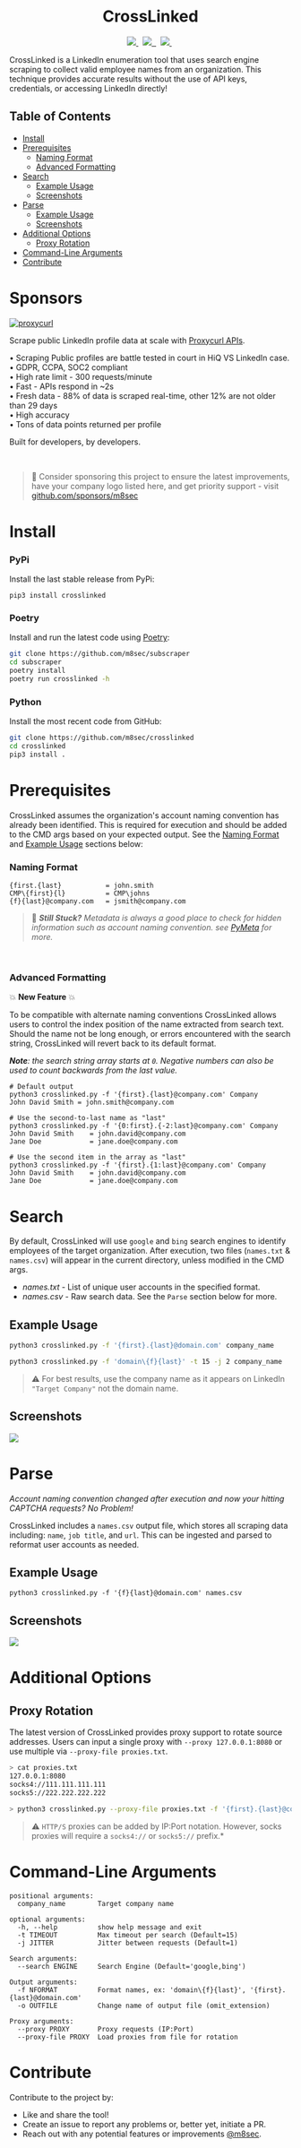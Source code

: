 <div align="center">
    <h1>CrossLinked</h1>
</div>

<p align="center">
    <a href="https://www.twitter.com/m8sec">
        <img src="https://img.shields.io/badge/Twitter-@m8sec-blue?style=plastic&logo=twitter"/>
    </a>&nbsp;
    <a href="/LICENSE">
        <img src="https://img.shields.io/badge/License-GPL%20v3.0-green.svg"/>&nbsp;
    </a>&nbsp;
    <a href="https://github.com/sponsors/m8sec">
        <img src="https://img.shields.io/badge/Sponsor-GitHub-red?style=plastic&logo=github"/>
    </a>&nbsp;
</p>


CrossLinked is a LinkedIn enumeration tool that uses search engine scraping to collect valid employee names from an 
organization. This technique provides accurate results without the use of API keys, credentials, or accessing 
LinkedIn directly!


## Table of Contents
- [Install](#install)
- [Prerequisites](#prerequisites)
    + [Naming Format](#naming-format)
    + [Advanced Formatting](#advanced-formatting)
- [Search](#search)
  * [Example Usage](#example-usage)
  * [Screenshots](#screenshots)
- [Parse](#parse)
  * [Example Usage](#example-usage-1)
  * [Screenshots](#screenshots-1)
- [Additional Options](#additional-options)
  * [Proxy Rotation](#proxy-rotation)
- [Command-Line Arguments](#command-line-arguments)
- [Contribute](#contribute)


# Sponsors
[![proxycurl](https://m8sec.dev/images/sponsors/proxycurl.png)](https://nubela.co/proxycurl/?utm_campaign=influencer_marketing&utm_source=github&utm_medium=social&utm_content=mike_m8sec)

Scrape public LinkedIn profile data at scale with [Proxycurl APIs](https://nubela.co/proxycurl/?utm_campaign=influencer_marketing&utm_source=github&utm_medium=social&utm_content=mike_m8sec).

• Scraping Public profiles are battle tested in court in HiQ VS LinkedIn case.<br/>
• GDPR, CCPA, SOC2 compliant<br/>
• High rate limit - 300 requests/minute<br/>
• Fast - APIs respond in ~2s<br/>
• Fresh data - 88% of data is scraped real-time, other 12% are not older than 29 days<br/>
• High accuracy<br/>
• Tons of data points returned per profile

Built for developers, by developers.

<br>

> 🚩 Consider sponsoring this project to ensure the latest improvements, have your company logo listed here, and get priority support - visit [github.com/sponsors/m8sec](https://github.com/sponsors/m8sec)


# Install
### PyPi
Install the last stable release from PyPi:
```commandline
pip3 install crosslinked
```

### Poetry
Install and run the latest code using [Poetry](https://python-poetry.org/docs/#installing-with-the-official-installer):
```bash
git clone https://github.com/m8sec/subscraper
cd subscraper
poetry install
poetry run crosslinked -h
```

### Python
Install the most recent code from GitHub:
```bash
git clone https://github.com/m8sec/crosslinked
cd crosslinked
pip3 install .
```

# Prerequisites
CrossLinked assumes the organization's account naming convention has already been identified. This is required for execution and should be added to the CMD args based on your expected output. See the [Naming Format](#naming-format) and [Example Usage](#example-usage) sections below:

### Naming Format
```text
{first.{last}           = john.smith
CMP\{first}{l}          = CMP\johns
{f}{last}@company.com   = jsmith@company.com
```

> 🦖 ***Still Stuck?** Metadata is always a good place to check for hidden information such as account naming convention. see [PyMeta](https://github.com/m8sec/pymeta) for more.*
<br>


### Advanced Formatting
:boom: **New Feature** :boom:

To be compatible with alternate naming conventions CrossLinked allows users to control the index position of the name extracted from search text. Should the name not be long enough, or errors encountered with the search string, CrossLinked will revert back to its default format.

***Note**: the search string array starts at `0`. Negative numbers can also be used to count backwards from the last value.*

```
# Default output
python3 crosslinked.py -f '{first}.{last}@company.com' Company
John David Smith = john.smith@company.com

# Use the second-to-last name as "last"
python3 crosslinked.py -f '{0:first}.{-2:last}@company.com' Company
John David Smith    = john.david@company.com
Jane Doe            = jane.doe@company.com

# Use the second item in the array as "last"
python3 crosslinked.py -f '{first}.{1:last}@company.com' Company
John David Smith    = john.david@company.com
Jane Doe            = jane.doe@company.com
```


# Search
By default, CrossLinked will use `google` and `bing` search engines to identify employees of the target organization. After execution, two files (`names.txt` & `names.csv`) will appear in the current directory, unless modified in the CMD args.

* *names.txt* - List of unique user accounts in the specified format.
* *names.csv* - Raw search data. See the `Parse` section below for more.


## Example Usage
```bash
python3 crosslinked.py -f '{first}.{last}@domain.com' company_name
```


```bash
python3 crosslinked.py -f 'domain\{f}{last}' -t 15 -j 2 company_name
```
> ⚠️ For best results, use the company name as it appears on LinkedIn `"Target Company"` not the domain name.


## Screenshots
![](https://user-images.githubusercontent.com/13889819/190488899-0f4bea2d-6c31-422f-adce-b56f7be3d906.png)


# Parse
*Account naming convention changed after execution and now your hitting CAPTCHA requests? No Problem!*

CrossLinked includes a `names.csv` output file, which stores all scraping data including: `name`, `job title`, and `url`. This can be ingested and parsed to reformat user accounts as needed.


## Example Usage
```
python3 crosslinked.py -f '{f}{last}@domain.com' names.csv
```

## Screenshots
![](https://user-images.githubusercontent.com/13889819/190494309-c6da8cdc-4312-4e53-a0bb-1fffbc9698e4.png)


# Additional Options
## Proxy Rotation
The latest version of CrossLinked provides proxy support to rotate source addresses. Users can input a single proxy with `--proxy 127.0.0.1:8080` or use multiple via `--proxy-file proxies.txt`.


```bash
> cat proxies.txt
127.0.0.1:8080
socks4://111.111.111.111
socks5://222.222.222.222

> python3 crosslinked.py --proxy-file proxies.txt -f '{first}.{last}@company.com' -t 10 "Company"
```
> ⚠️ `HTTP/S` proxies can be added by IP:Port notation. However, socks proxies will require a `socks4://` or `socks5://` prefix.*


# Command-Line Arguments
```
positional arguments:
  company_name        Target company name

optional arguments:
  -h, --help          show help message and exit
  -t TIMEOUT          Max timeout per search (Default=15)
  -j JITTER           Jitter between requests (Default=1)

Search arguments:
  --search ENGINE     Search Engine (Default='google,bing')

Output arguments:
  -f NFORMAT          Format names, ex: 'domain\{f}{last}', '{first}.{last}@domain.com'
  -o OUTFILE          Change name of output file (omit_extension)

Proxy arguments:
  --proxy PROXY       Proxy requests (IP:Port)
  --proxy-file PROXY  Load proxies from file for rotation
```


# Contribute
Contribute to the project by:
* Like and share the tool!
* Create an issue to report any problems or, better yet, initiate a PR.
* Reach out with any potential features or improvements [@m8sec](https://twitter.com/m8sec).
